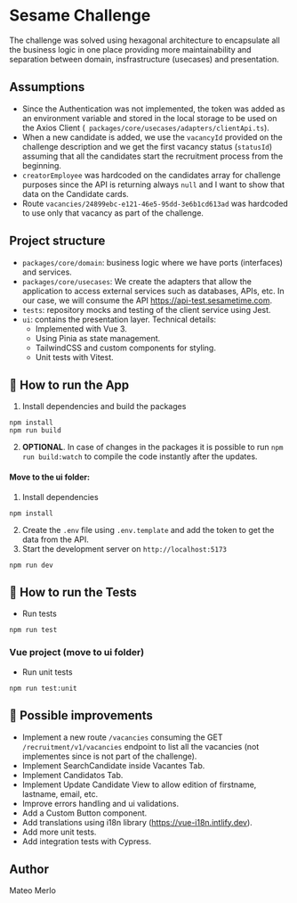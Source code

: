 # Sesame Challenge
The challenge was solved using hexagonal architecture to encapsulate all the business logic in one place providing more maintainability and separation between domain, insfrastructure (usecases) and presentation.

## Assumptions
- Since the Authentication was not implemented, the token was added as an environment variable and stored in the local storage to be used on the Axios Client (``` packages/core/usecases/adapters/clientApi.ts```).
- When a new candidate is added, we use the ```vacancyId``` provided on the challenge description and we get the first vacancy status (```statusId```) assuming that all the candidates start the recruitment process from the beginning.
- ```creatorEmployee``` was hardcoded on the candidates array for challenge purposes since the API is returning always ```null``` and I want to show that data on the Candidate cards.
- Route ```vacancies/24899ebc-e121-46e5-95dd-3e6b1cd613ad``` was hardcoded to use only that vacancy as part of the challenge.


## Project structure

- `packages/core/domain`: business logic where we have ports (interfaces) and services.
- `packages/core/usecases`: We create the adapters that allow the application to access external services such as databases, APIs, etc. In our case, we will consume the API https://api-test.sesametime.com.
- `tests`: repository mocks and testing of the client service using Jest. 
- `ui`: contains the presentation layer. Technical details:
    - Implemented with Vue 3.
    - Using Pinia as state management.
    - TailwindCSS and custom components for styling.
    - Unit tests with Vitest.


## 🚀 How to run the App
1. Install dependencies and build the packages
```console
npm install
npm run build
```
2. **OPTIONAL**. In case of changes in the packages it is possible to run ```npm run build:watch``` to compile the code instantly after the updates. 

#### Move to the ui folder:
1. Install dependencies
```console
npm install
```
2. Create the ```.env``` file using ```.env.template``` and add the token to get the data from the API.
3. Start the development server on `http://localhost:5173`
```console
npm run dev
```


## 🧪 How to run the Tests
- Run tests  
```console
npm run test
```
### Vue project (move to ui folder)
- Run unit tests
```console
npm run test:unit
```


## 💪 Possible improvements
- Implement a new route ```/vacancies``` consuming the GET ```/recruitment/v1/vacancies``` endpoint to list all the vacancies (not implementes since is not part of the challenge).
- Implement SearchCandidate inside Vacantes Tab.
- Implement Candidatos Tab.
- Implement Update Candidate View to allow edition of firstname, lastname, email, etc.
- Improve errors handling and ui validations.
- Add a Custom Button component.
- Add translations using i18n library (https://vue-i18n.intlify.dev).
- Add more unit tests.
- Add integration tests with Cypress.


## Author
Mateo Merlo